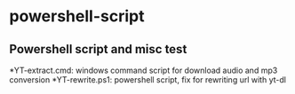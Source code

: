 # powershell-script
## Powershell script and misc test

*YT-extract.cmd: windows command script for download audio and mp3 conversion
*YT-rewrite.ps1: powershell script, fix for rewriting url with yt-dl